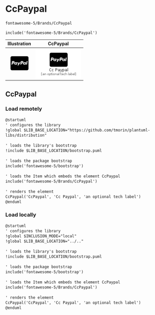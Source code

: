 # CcPaypal


```text
fontawesome-5/Brands/CcPaypal
```

```text
include('fontawesome-5/Brands/CcPaypal')
```



| Illustration | CcPaypal |
| :---: | :---: |
| ![illustration for Illustration](../../fontawesome-5/Brands/CcPaypal.png) | ![illustration for CcPaypal](../../fontawesome-5/Brands/CcPaypal.Local.png) |




## CcPaypal

### Load remotely
```plantuml
@startuml
' configures the library
!global $LIB_BASE_LOCATION="https://github.com/tmorin/plantuml-libs/distribution"

' loads the library's bootstrap
!include $LIB_BASE_LOCATION/bootstrap.puml

' loads the package bootstrap
include('fontawesome-5/bootstrap')

' loads the Item which embeds the element CcPaypal
include('fontawesome-5/Brands/CcPaypal')

' renders the element
CcPaypal('CcPaypal', 'Cc Paypal', 'an optional tech label')
@enduml
```

### Load locally
```plantuml
@startuml
' configures the library
!global $INCLUSION_MODE="local"
!global $LIB_BASE_LOCATION="../.."

' loads the library's bootstrap
!include $LIB_BASE_LOCATION/bootstrap.puml

' loads the package bootstrap
include('fontawesome-5/bootstrap')

' loads the Item which embeds the element CcPaypal
include('fontawesome-5/Brands/CcPaypal')

' renders the element
CcPaypal('CcPaypal', 'Cc Paypal', 'an optional tech label')
@enduml
```

